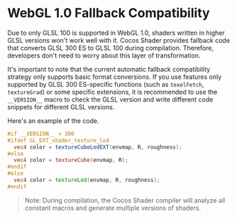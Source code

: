 # WebGL 1.0 Fallback Compatibility

Due to only GLSL 100 is supported in WebGL 1.0, shaders written in higher GLSL versions won't work well with it. Cocos Shader provides fallback code that converts GLSL 300 ES to GLSL 100 during compilation. Therefore, developers don't need to worry about this layer of transformation. 

It's important to note that the current automatic fallback compatibility strategy only supports basic format conversions. If you use features only supported by GLSL 300 ES-specific functions (such as `texelFetch`, `textureGrad`) or some specific extensions, it is recommended to use the `__VERSION__` macro to check the GLSL version and write different code snippets for different GLSL versions.

Here's an example of the code.

```glsl
#if __VERSION__ < 300
#ifdef GL_EXT_shader_texture_lod
  vec4 color = textureCubeLodEXT(envmap, R, roughness);
#else
  vec4 color = textureCube(envmap, R);
#endif
#else
  vec4 color = textureLod(envmap, R, roughness);
#endif
```

>Note: During compilation, the Cocos Shader compiler will analyze all constant macros and generate multiple versions of shaders.
